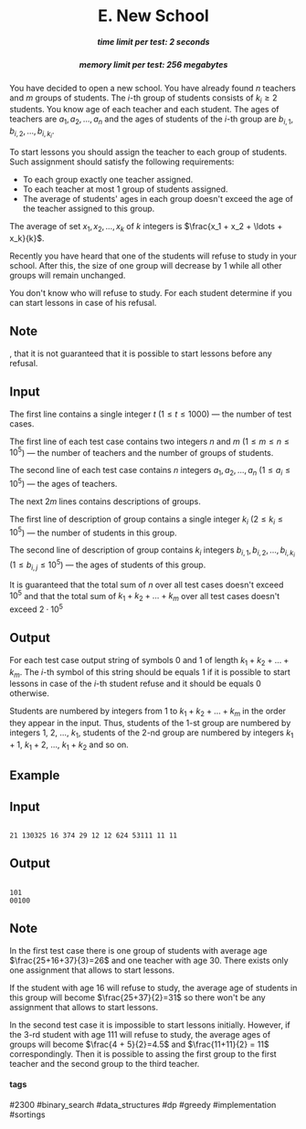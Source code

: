 <h1 style='text-align: center;'> E. New School</h1>

<h5 style='text-align: center;'>time limit per test: 2 seconds</h5>
<h5 style='text-align: center;'>memory limit per test: 256 megabytes</h5>

You have decided to open a new school. You have already found $n$ teachers and $m$ groups of students. The $i$-th group of students consists of $k_i \geq 2$ students. You know age of each teacher and each student. The ages of teachers are $a_1, a_2, \ldots, a_n$ and the ages of students of the $i$-th group are $b_{i, 1}, b_{i, 2}, \ldots, b_{i, k_i}$.

To start lessons you should assign the teacher to each group of students. Such assignment should satisfy the following requirements:

* To each group exactly one teacher assigned.
* To each teacher at most $1$ group of students assigned.
* The average of students' ages in each group doesn't exceed the age of the teacher assigned to this group.

The average of set $x_1, x_2, \ldots, x_k$ of $k$ integers is $\frac{x_1 + x_2 + \ldots + x_k}{k}$.

Recently you have heard that one of the students will refuse to study in your school. After this, the size of one group will decrease by $1$ while all other groups will remain unchanged.

You don't know who will refuse to study. For each student determine if you can start lessons in case of his refusal.

## Note

, that it is not guaranteed that it is possible to start lessons before any refusal.

## Input

The first line contains a single integer $t$ ($1 \leq t \leq 1000$) — the number of test cases.

The first line of each test case contains two integers $n$ and $m$ ($1 \leq m \leq n \leq 10^5$) — the number of teachers and the number of groups of students.

The second line of each test case contains $n$ integers $a_1, a_2, \ldots, a_n$ ($1 \leq a_i \leq 10^5$) — the ages of teachers.

The next $2m$ lines contains descriptions of groups. 

The first line of description of group contains a single integer $k_i$ ($2 \leq k_i \leq 10^5$) — the number of students in this group. 

The second line of description of group contains $k_i$ integers $b_{i, 1}, b_{i, 2}, \ldots, b_{i, k_i}$ ($1 \leq b_{i, j} \leq 10^5$) — the ages of students of this group.

It is guaranteed that the total sum of $n$ over all test cases doesn't exceed $10^5$ and that the total sum of $k_1 + k_2 + \ldots + k_m$ over all test cases doesn't exceed $2 \cdot 10^5$

## Output

For each test case output string of symbols $0$ and $1$ of length $k_1 + k_2 + \ldots + k_m$. The $i$-th symbol of this string should be equals $1$ if it is possible to start lessons in case of the $i$-th student refuse and it should be equals $0$ otherwise.

Students are numbered by integers from $1$ to $k_1 + k_2 + \ldots + k_m$ in the order they appear in the input. Thus, students of the $1$-st group are numbered by integers $1$, $2$, $\ldots$, $k_1$, students of the $2$-nd group are numbered by integers $k_1 + 1$, $k_1 + 2$, $\ldots$, $k_1 + k_2$ and so on.

## Example

## Input


```

21 130325 16 374 29 12 12 624 53111 11 11
```
## Output


```

101
00100

```
## Note

In the first test case there is one group of students with average age $\frac{25+16+37}{3}=26$ and one teacher with age $30$. There exists only one assignment that allows to start lessons.

If the student with age $16$ will refuse to study, the average age of students in this group will become $\frac{25+37}{2}=31$ so there won't be any assignment that allows to start lessons.

In the second test case it is impossible to start lessons initially. However, if the $3$-rd student with age $111$ will refuse to study, the average ages of groups will become $\frac{4 + 5}{2}=4.5$ and $\frac{11+11}{2} = 11$ correspondingly. Then it is possible to assing the first group to the first teacher and the second group to the third teacher.



#### tags 

#2300 #binary_search #data_structures #dp #greedy #implementation #sortings 